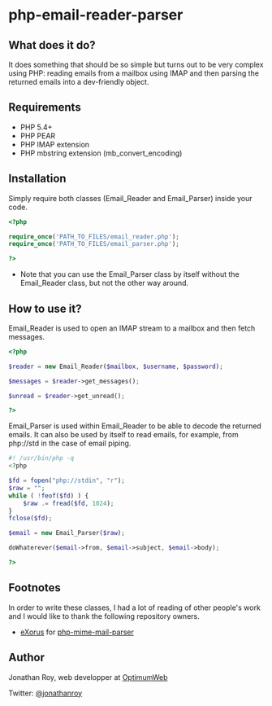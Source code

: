 # php-email-reader-parser

## What does it do?

It does something that should be so simple but turns out to be very complex using PHP: reading emails from a mailbox using IMAP and then parsing the returned emails into a dev-friendly object.

## Requirements

- PHP 5.4+
- PHP PEAR
- PHP IMAP extension
- PHP mbstring extension (mb_convert_encoding)

## Installation

Simply require both classes (Email_Reader and Email_Parser) inside your code.

```php
<?php

require_once('PATH_TO_FILES/email_reader.php');
require_once('PATH_TO_FILES/email_parser.php');

?>
```

* Note that you can use the Email_Parser class by itself without the Email_Reader class, but not the other way around.

## How to use it?

Email_Reader is used to open an IMAP stream to a mailbox and then fetch messages.

```php
<?php

$reader = new Email_Reader($mailbox, $username, $password);

$messages = $reader->get_messages();

$unread = $reader->get_unread();

?>
```

Email_Parser is used within Email_Reader to be able to decode the returned emails. It can also be used by itself to read emails, for example, from php://std in the case of email piping.

```php
#! /usr/bin/php -q
<?php

$fd = fopen("php://stdin", "r");
$raw = "";
while ( !feof($fd) ) {
    $raw .= fread($fd, 1024);
}
fclose($fd);

$email = new Email_Parser($raw);

doWhaterever($email->from, $email->subject, $email->body);

?>
```

## Footnotes

In order to write these classes, I had a lot of reading of other people's work and I would like to thank the following repository owners.

- [eXorus](https://github.com/eXorus) for [php-mime-mail-parser](https://github.com/php-mime-mail-parser/php-mime-mail-parser)

## Author

Jonathan Roy, web developper at [OptimumWeb](http://optimumweb.ca)

Twitter: [@jonathanroy](https://twitter.com/jonathanroy)

